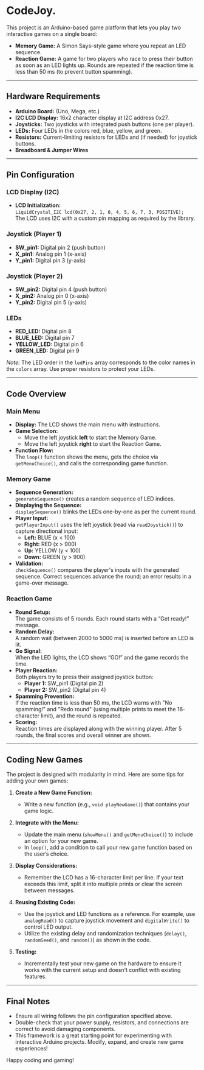 # CodeJoy.

This project is an Arduino-based game platform that lets you play two interactive games on a single board:
- **Memory Game:** A Simon Says–style game where you repeat an LED sequence.
- **Reaction Game:** A game for two players who race to press their button as soon as an LED lights up. Rounds are repeated if the reaction time is less than 50 ms (to prevent button spamming).

---

## Hardware Requirements

- **Arduino Board:** (Uno, Mega, etc.)
- **I2C LCD Display:** 16x2 character display at I2C address 0x27.
- **Joysticks:** Two joysticks with integrated push buttons (one per player).
- **LEDs:** Four LEDs in the colors red, blue, yellow, and green.
- **Resistors:** Current-limiting resistors for LEDs and (if needed) for joystick buttons.
- **Breadboard & Jumper Wires**

---

## Pin Configuration

### LCD Display (I2C)
- **LCD Initialization:**  
  `LiquidCrystal_I2C lcd(0x27, 2, 1, 0, 4, 5, 6, 7, 3, POSITIVE);`  
  The LCD uses I2C with a custom pin mapping as required by the library.

### Joystick (Player 1)
- **SW_pin1:** Digital pin 2 (push button)
- **X_pin1:** Analog pin 1 (x-axis)
- **Y_pin1:** Digital pin 3 (y-axis)

### Joystick (Player 2)
- **SW_pin2:** Digital pin 4 (push button)
- **X_pin2:** Analog pin 0 (x-axis)
- **Y_pin2:** Digital pin 5 (y-axis)

### LEDs
- **RED_LED:** Digital pin 8
- **BLUE_LED:** Digital pin 7
- **YELLOW_LED:** Digital pin 6
- **GREEN_LED:** Digital pin 9

*Note:* The LED order in the `ledPins` array corresponds to the color names in the `colors` array. Use proper resistors to protect your LEDs.

---

## Code Overview

### Main Menu
- **Display:** The LCD shows the main menu with instructions.
- **Game Selection:**  
  - Move the left joystick **left** to start the Memory Game.
  - Move the left joystick **right** to start the Reaction Game.
- **Function Flow:**  
  The `loop()` function shows the menu, gets the choice via `getMenuChoice()`, and calls the corresponding game function.

### Memory Game
- **Sequence Generation:**  
  `generateSequence()` creates a random sequence of LED indices.
- **Displaying the Sequence:**  
  `displaySequence()` blinks the LEDs one-by-one as per the current round.
- **Player Input:**  
  `getPlayerInput()` uses the left joystick (read via `readJoystick()`) to capture directional input:
  - **Left:** BLUE (x < 100)
  - **Right:** RED (x > 900)
  - **Up:** YELLOW (y < 100)
  - **Down:** GREEN (y > 900)
- **Validation:**  
  `checkSequence()` compares the player's inputs with the generated sequence. Correct sequences advance the round; an error results in a game-over message.

### Reaction Game
- **Round Setup:**  
  The game consists of 5 rounds. Each round starts with a “Get ready!” message.
- **Random Delay:**  
  A random wait (between 2000 to 5000 ms) is inserted before an LED is lit.
- **Go Signal:**  
  When the LED lights, the LCD shows “GO!” and the game records the time.
- **Player Reaction:**  
  Both players try to press their assigned joystick button:
  - **Player 1:** SW_pin1 (Digital pin 2)
  - **Player 2:** SW_pin2 (Digital pin 4)
- **Spamming Prevention:**  
  If the reaction time is less than 50 ms, the LCD warns with "No spamming!" and "Redo round" (using multiple prints to meet the 16-character limit), and the round is repeated.
- **Scoring:**  
  Reaction times are displayed along with the winning player. After 5 rounds, the final scores and overall winner are shown.

---

## Coding New Games

The project is designed with modularity in mind. Here are some tips for adding your own games:

1. **Create a New Game Function:**
   - Write a new function (e.g., `void playNewGame()`) that contains your game logic.
   
2. **Integrate with the Menu:**
   - Update the main menu (`showMenu()` and `getMenuChoice()`) to include an option for your new game.
   - In `loop()`, add a condition to call your new game function based on the user’s choice.

3. **Display Considerations:**
   - Remember the LCD has a 16-character limit per line. If your text exceeds this limit, split it into multiple prints or clear the screen between messages.

4. **Reusing Existing Code:**
   - Use the joystick and LED functions as a reference. For example, use `analogRead()` to capture joystick movement and `digitalWrite()` to control LED output.
   - Utilize the existing delay and randomization techniques (`delay()`, `randomSeed()`, and `random()`) as shown in the code.

5. **Testing:**
   - Incrementally test your new game on the hardware to ensure it works with the current setup and doesn't conflict with existing features.

---

## Final Notes

- Ensure all wiring follows the pin configuration specified above.
- Double-check that your power supply, resistors, and connections are correct to avoid damaging components.
- This framework is a great starting point for experimenting with interactive Arduino projects. Modify, expand, and create new game experiences!

Happy coding and gaming!
